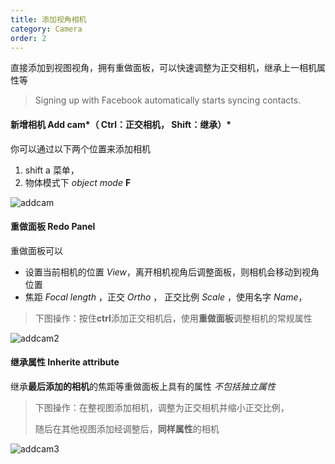 ```yaml
---
title: 添加视角相机
category: Camera
order: 2
---
```


直接添加到视图视角，拥有重做面板，可以快速调整为正交相机，继承上一相机属性等

> Signing up with Facebook automatically starts syncing contacts.

#### 新增相机 Add cam*（ Ctrl：正交相机， Shift：继承）*

你可以通过以下两个位置来添加相机

1. shift a 菜单，
2. 物体模式下 *object mode*  **F** 

![addcam](image/addcam.gif)



#### 重做面板 Redo Panel

重做面板可以

+ 设置当前相机的位置 *View*，离开相机视角后调整面板，则相机会移动到视角位置
+ 焦距 *Focal length* ，正交 *Ortho* ， 正交比例 *Scale* ，使用名字 *Name*，

> 下图操作：按住**ctrl**添加正交相机后，使用**重做面板**调整相机的常规属性

![addcam2](image/addcam2.gif)



#### 继承属性 Inherite attribute

继承**最后添加的相机**的焦距等重做面板上具有的属性 *不包括独立属性*

> 下图操作：在整视图添加相机，调整为正交相机并缩小正交比例，
>
> 随后在其他视图添加经调整后，**同样属性**的相机

![addcam3](image/addcam3.gif)